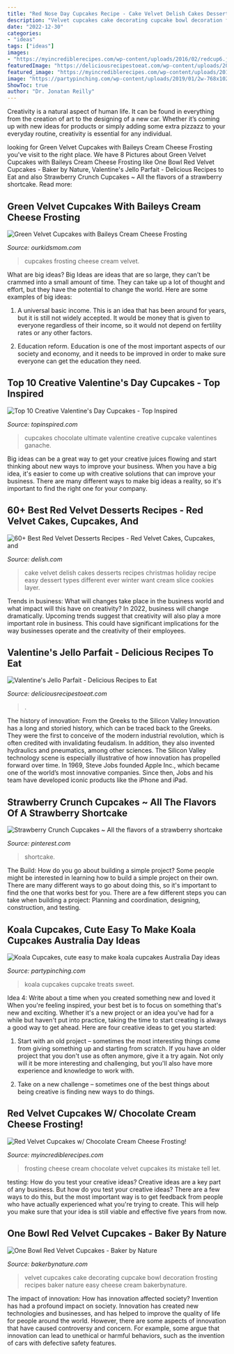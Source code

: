 ```yaml
---
title: "Red Nose Day Cupcakes Recipe - Cake Velvet Delish Cakes Desserts Recipes Christmas Holiday Recipe Easy Dessert Types Different Ever Winter Want Cream Slice Cookies Layer"
description: "Velvet cupcakes cake decorating cupcake bowl decoration frosting recipes baker nature easy cheese cream bakerbynature"
date: "2022-12-30"
categories:
- "ideas"
tags: ["ideas"]
images:
- "https://myincrediblerecipes.com/wp-content/uploads/2016/02/redcup6.jpg"
featuredImage: "https://deliciousrecipestoeat.com/wp-content/uploads/2019/01/Perfect-for-Valentine’s-Day-but-also-great-for-any-celebration-I’m-thinking-green-jello-for-St.-Patrick’s-Day-and-a-mix-of-red-and-green-for-Christmas-The-possibilities-are-endless1.jpg"
featured_image: "https://myincrediblerecipes.com/wp-content/uploads/2016/02/redcup6.jpg"
image: "https://partypinching.com/wp-content/uploads/2019/01/2w-768x1024.jpg"
ShowToc: true
author: "Dr. Jonatan Reilly"
---
```



Creativity is a natural aspect of human life. It can be found in everything from the creation of art to the designing of a new car. Whether it’s coming up with new ideas for products or simply adding some extra pizzazz to your everyday routine, creativity is essential for any individual.

	

		
looking for Green Velvet Cupcakes with Baileys Cream Cheese Frosting you've visit to the right place. We have 8 Pictures about Green Velvet Cupcakes with Baileys Cream Cheese Frosting like One Bowl Red Velvet Cupcakes - Baker by Nature, Valentine&#039;s Jello Parfait - Delicious Recipes to Eat and also Strawberry Crunch Cupcakes ~ All the flavors of a strawberry shortcake. Read more:
		
    
## Green Velvet Cupcakes With Baileys Cream Cheese Frosting

<img loading=lazy src="http://www.ourkidsmom.com/wp-content/uploads/2015/03/cupcakecloseup.jpg" onerror="this.onerror=null;this.src='https://tse4.mm.bing.net/th?id=OIP._ehmW8RFeeT0YMBpXGhg0wHaHb&amp;pid=15.1';" alt="Green Velvet Cupcakes with Baileys Cream Cheese Frosting">

_Source: ourkidsmom.com_

>cupcakes frosting cheese cream velvet. 

	

What are big ideas?
Big Ideas are ideas that are so large, they can't be crammed into a small amount of time. They can take up a lot of thought and effort, but they have the potential to change the world. Here are some examples of big ideas:
1. A universal basic income. This is an idea that has been around for years, but it is still not widely accepted. It would be money that is given to everyone regardless of their income, so it would not depend on fertility rates or any other factors.

2. Education reform. Education is one of the most important aspects of our society and economy, and it needs to be improved in order to make sure everyone can get the education they need.

    
## Top 10 Creative Valentine&#039;s Day Cupcakes - Top Inspired

<img loading=lazy src="http://www.topinspired.com/wp-content/uploads/2014/02/Ultimate-Chocolate-Cupcakes.jpg" onerror="this.onerror=null;this.src='https://tse1.mm.bing.net/th?id=OIP.PLlOux82iq7d1H56L9zwUQHaLG&amp;pid=15.1';" alt="Top 10 Creative Valentine&#039;s Day Cupcakes - Top Inspired">

_Source: topinspired.com_

>cupcakes chocolate ultimate valentine creative cupcake valentines ganache. 

	

Big ideas can be a great way to get your creative juices flowing and start thinking about new ways to improve your business. When you have a big idea, it's easier to come up with creative solutions that can improve your business. There are many different ways to make big ideas a reality, so it's important to find the right one for your company.

    
## 60+ Best Red Velvet Desserts Recipes - Red Velvet Cakes, Cupcakes, And

<img loading=lazy src="http://del.h-cdn.co/assets/18/06/1518115222-delish-red-velvet-cake-1.jpg" onerror="this.onerror=null;this.src='https://tse4.mm.bing.net/th?id=OIP.-toFU_Hq-QxeWF-mWjKroAHaLH&amp;pid=15.1';" alt="60+ Best Red Velvet Desserts Recipes - Red Velvet Cakes, Cupcakes, and">

_Source: delish.com_

>cake velvet delish cakes desserts recipes christmas holiday recipe easy dessert types different ever winter want cream slice cookies layer. 

	

Trends in business: What will changes take place in the business world and what impact will this have on creativity?
In 2022, business will change dramatically. Upcoming trends suggest that creativity will also play a more important role in business. This could have significant implications for the way businesses operate and the creativity of their employees.

    
## Valentine&#039;s Jello Parfait - Delicious Recipes To Eat

<img loading=lazy src="https://deliciousrecipestoeat.com/wp-content/uploads/2019/01/Perfect-for-Valentine’s-Day-but-also-great-for-any-celebration-I’m-thinking-green-jello-for-St.-Patrick’s-Day-and-a-mix-of-red-and-green-for-Christmas-The-possibilities-are-endless1.jpg" onerror="this.onerror=null;this.src='https://tse1.mm.bing.net/th?id=OIP.Ye4iVz-o2MFlbxs307VingHaK-&amp;pid=15.1';" alt="Valentine&#039;s Jello Parfait - Delicious Recipes to Eat">

_Source: deliciousrecipestoeat.com_

>. 

	

The history of innovation: From the Greeks to the Silicon Valley
Innovation has a long and storied history, which can be traced back to the Greeks. They were the first to conceive of the modern industrial revolution, which is often credited with invalidating feudalism. In addition, they also invented hydraulics and pneumatics, among other sciences.
The Silicon Valley technology scene is especially illustrative of how innovation has propelled forward over time. In 1969, Steve Jobs founded Apple Inc., which became one of the world’s most innovative companies. Since then, Jobs and his team have developed iconic products like the iPhone and iPad.

    
## Strawberry Crunch Cupcakes ~ All The Flavors Of A Strawberry Shortcake

<img loading=lazy src="https://i.pinimg.com/736x/6f/ac/22/6fac221780bf0d4863523e6965fbdea8.jpg" onerror="this.onerror=null;this.src='https://tse3.mm.bing.net/th?id=OIP.qRUcMwuGZCigYtsVxgsMBgHaPo&amp;pid=15.1';" alt="Strawberry Crunch Cupcakes ~ All the flavors of a strawberry shortcake">

_Source: pinterest.com_

>shortcake. 

	

The Build: How do you go about building a simple project?
Some people might be interested in learning how to build a simple project on their own. There are many different ways to go about doing this, so it's important to find the one that works best for you. There are a few different steps you can take when building a project: Planning and coordination, designing, construction, and testing.

    
## Koala Cupcakes, Cute Easy To Make Koala Cupcakes Australia Day Ideas

<img loading=lazy src="https://partypinching.com/wp-content/uploads/2019/01/2w-768x1024.jpg" onerror="this.onerror=null;this.src='https://tse3.mm.bing.net/th?id=OIP.iKbdZJBLFIdqz2pinK9SpAHaJ4&amp;pid=15.1';" alt="Koala Cupcakes, cute easy to make koala cupcakes Australia Day ideas">

_Source: partypinching.com_

>koala cupcakes cupcake treats sweet. 

	

Idea 4: Write about a time when you created something new and loved it
When you're feeling inspired, your best bet is to focus on something that's new and exciting. Whether it's a new project or an idea you've had for a while but haven't put into practice, taking the time to start creating is always a good way to get ahead. Here are four creative ideas to get you started: 
1. Start with an old project – sometimes the most interesting things come from giving something up and starting from scratch. If you have an older project that you don't use as often anymore, give it a try again. Not only will it be more interesting and challenging, but you'll also have more experience and knowledge to work with.

2. Take on a new challenge – sometimes one of the best things about being creative is finding new ways to do things.

    
## Red Velvet Cupcakes W/ Chocolate Cream Cheese Frosting!

<img loading=lazy src="https://myincrediblerecipes.com/wp-content/uploads/2016/02/redcup6.jpg" onerror="this.onerror=null;this.src='https://tse2.mm.bing.net/th?id=OIP.HjWTmHfuCVaKBRuZZRPwOwHaJW&amp;pid=15.1';" alt="Red Velvet Cupcakes w/ Chocolate Cream Cheese Frosting!">

_Source: myincrediblerecipes.com_

>frosting cheese cream chocolate velvet cupcakes its mistake tell let. 

	

testing: How do you test your creative ideas?
Creative ideas are a key part of any business. But how do you test your creative ideas? There are a few ways to do this, but the most important way is to get feedback from people who have actually experienced what you're trying to create. This will help you make sure that your idea is still viable and effective five years from now.

    
## One Bowl Red Velvet Cupcakes - Baker By Nature

<img loading=lazy src="https://bakerbynature.com/wp-content/uploads/2016/01/IMG_5779-2.jpg" onerror="this.onerror=null;this.src='https://tse2.mm.bing.net/th?id=OIP.iB77G3cP5SI28lymm1wrFgHaLG&amp;pid=15.1';" alt="One Bowl Red Velvet Cupcakes - Baker by Nature">

_Source: bakerbynature.com_

>velvet cupcakes cake decorating cupcake bowl decoration frosting recipes baker nature easy cheese cream bakerbynature. 

	

The impact of innovation: How has innovation affected society?
Invention has had a profound impact on society. Innovation has created new technologies and businesses, and has helped to improve the quality of life for people around the world. However, there are some aspects of innovation that have caused controversy and concern. For example, some argue that innovation can lead to unethical or harmful behaviors, such as the invention of cars with defective safety features.

